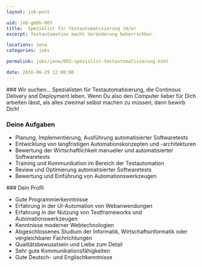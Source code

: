 ```yaml
---
layout: job-post

uid: job-gmbh-003
title:  Spezialist für Testautomatisierung (m/w)
excerpt: Testautomation macht Veränderung beherrschbar.

locations: Jena
categories: jobs

permalink: jobs/jena/003-spezialist-testautomatisierung.html

date: 2016-06-29 12:00:00
---
```

<div markdown="1" class="col-sm-8 col-md-4">
### Wir suchen...
Spezialisten für Testautomatisierung, die Continous Delivery and Deployment leben. Wenn Du also den Computer lieber für Dich arbeiten lässt, als alles zweimal selbst machen zu müssen, dann bewirb Dich!


### Deine Aufgaben

* Planung, Implementierung, Ausführung automatisierter Softwaretests
* Entwicklung von langfristigen Automationskonzepten und -architekturen
* Bewertung der Wirtschaftlichkeit manueller und automatisierter Softwaretests
* Training und Kommunikation im Bereich der Testautomation
* Review und Optimierung automatisierter Softwaretests
* Bewertung und Einführung von Automationswerkzeugen

</div>

<div markdown="1" class="col-sm-8 col-sm-offset-4 col-md-4 col-md-offset-0">
### Dein Profil

* Gute Programmierkenntnisse
* Erfahrung in der UI-Automation von Webanwendungen
* Erfahrung in der Nutzung von Testframeworks und Automationswerkzeugen
* Kenntnisse moderner Webtechnologien
* Abgeschlossenes Studium der Informatik, Wirtschaftsinformatik oder vergleichbarer Fachrichtungen
* Qualitätsbewusstsein und Liebe zum Detail
* Sehr gute Kommunikationsfähigkeiten
* Gute Deutsch- und Englischkenntnisse

</div>
